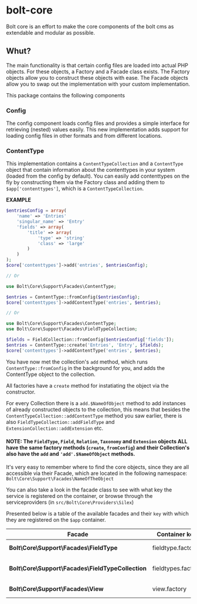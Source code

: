 # bolt-core

Bolt core is an effort to make the core components of the bolt cms as extendable and modular as possible.


## Whut?

The main functionality is that certain config files are loaded into actual PHP objects.
For these objects, a Factory and a Facade class exists.
The Factory objects allow you to construct these objects with ease.
The Facade objects allow you to swap out the implementation with your custom implementation.


This package contains the following components

### Config

The config component loads config files and provides a simple interface for retrieving (nested) values easily.
This new implementation adds support for loading config files in other formats and from different locations.


### ContentType

This implementation contains a `ContentTypeCollection` and a `ContentType` object that contain information about the contenttypes in your system (loaded from the config by default).
You can easily add contenttypes on the fly by constructing them via the Factory class and adding them to `$app['contenttypes']`, which is a `ContentTypeCollection`.

__EXAMPLE__
```php
$entriesConfig = array(
    'name' => 'Entries'
    'singular_name' => 'Entry'
    'fields' => array(
        'title' => array(
            'type' => 'string'
            'class' => 'large'
        )
    )
);
$core['contenttypes']->add('entries', $entriesConfig);

// Or

use Bolt\Core\Support\Facades\ContentType;

$entries = ContentType::fromConfig($entriesConfig);
$core['contenttypes']->addContentType('entries', $entries);

// Or

use Bolt\Core\Support\Facades\ContentType;
use Bolt\Core\Support\Facades\FieldTypeCollection;

$fields = FieldCollection::fromConfig($entriesConfig['fields']);
$entries = ContentType::create('Entries', 'Entry', $fields);
$core['contenttypes']->addContentType('entries', $entries);
```

You have now met the collection's `add` method, which runs `ContentType::fromConfig` in the background for you, and adds the ContentType object to the collection.

All factories have a `create` method for instatiating the object via the constructor.

For every Collection there is a `add.$NameOfObject` method to add instances of already constructed objects to the collection, this means that besides the `ContentTypeCollection::addContentType` method you saw earlier,
there is also `FieldTypeCollection::addFieldType` and `ExtensionCollection::addExtension` etc.


#### NOTE: The `FieldType`, `Field`, `Relation`, `Taxonomy` and `Extension` objects ALL have the same factory methods (`create`, `fromConfig`) and their Collection's also have the `add` and `'add'.$NameOfObject` methods.

It's very easy to remember where to find the core objects, since they are all accessible via their Facade, which are located in the following namespace:
`Bolt\Core\Support\Facades\NameOfTheObject`

You can also take a look in the facade class to see with what key the service is registered on the container, or browse through the serviceproviders (in `src/Bolt\Core\Providers\Silex`)

Presented below is a table of the available facades and their `key` with which they are registered on the `$app` container.

Facade | Container key | Purpose
--- | --- | ---
**Bolt\Core\Support\Facades\FieldType**|fieldtype.factory|Instantiate new FieldType objects
**Bolt\Core\Support\Facades\FieldTypeCollection**|fieldtypes.factory|Instantiate new FieldTypeCollection objects
**Bolt\Core\Support\Facades\View**|view.factory|Instantiate new View objects
